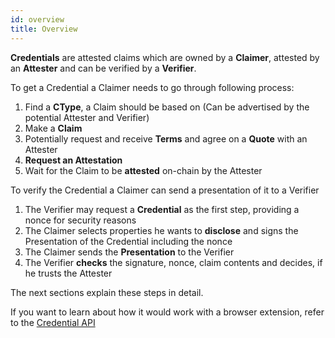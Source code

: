 ```yaml
---
id: overview
title: Overview
---
```


**Credentials** are attested claims which are owned by a **Claimer**, attested by an **Attester** and can be verified by a **Verifier**.

To get a Credential a Claimer needs to go through following process:
1. Find a **CType**, a Claim should be based on (Can be advertised by the potential Attester and Verifier)
2. Make a **Claim**
3. Potentially request and receive **Terms** and agree on a **Quote** with an Attester
4. **Request an Attestation**
5. Wait for the Claim to be **attested** on-chain by the Attester

To verify the Credential a Claimer can send a presentation of it to a Verifier

1. The Verifier may request a **Credential** as the first step, providing a nonce for security reasons
2. The Claimer selects properties he wants to **disclose** and signs the Presentation of the Credential including the nonce
3. The Claimer sends the **Presentation** to the Verifier
4. The Verifier **checks** the signature, nonce, claim contents and decides, if he trusts the Attester

The next sections explain these steps in detail.

If you want to learn about how it would work with a browser extension, refer to the [Credential API](https://github.com/KILTprotocol/credential-api/blob/master/readme.md)
